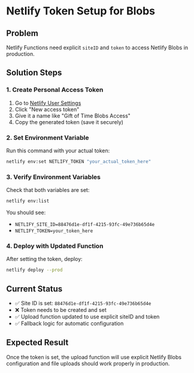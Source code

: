 # Netlify Token Setup for Blobs

## Problem
Netlify Functions need explicit `siteID` and `token` to access Netlify Blobs in production.

## Solution Steps

### 1. Create Personal Access Token
1. Go to [Netlify User Settings](https://app.netlify.com/user/applications#personal-access-tokens)
2. Click "New access token"
3. Give it a name like "Gift of Time Blobs Access"
4. Copy the generated token (save it securely)

### 2. Set Environment Variable
Run this command with your actual token:
```bash
netlify env:set NETLIFY_TOKEN "your_actual_token_here"
```

### 3. Verify Environment Variables
Check that both variables are set:
```bash
netlify env:list
```

You should see:
- `NETLIFY_SITE_ID=88476d1e-df1f-4215-93fc-49e736b65d4e`
- `NETLIFY_TOKEN=your_token_here`

### 4. Deploy with Updated Function
After setting the token, deploy:
```bash
netlify deploy --prod
```

## Current Status
- ✅ Site ID is set: `88476d1e-df1f-4215-93fc-49e736b65d4e`
- ❌ Token needs to be created and set
- ✅ Upload function updated to use explicit siteID and token
- ✅ Fallback logic for automatic configuration

## Expected Result
Once the token is set, the upload function will use explicit Netlify Blobs configuration and file uploads should work properly in production.
